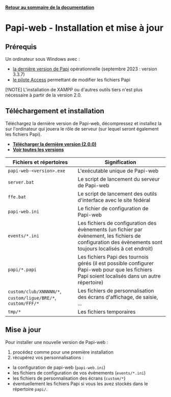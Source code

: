 **[Retour au sommaire de la documentation](../README.md)**

# Papi-web - Installation et mise à jour

## Prérequis

Un ordinateur sous Windows avec :
  - [la dernière version de Papi](https://dna.ffechecs.fr/ressources/appariements/papi/) opérationnelle (septembre 2023 : version 3.3.7)
  - [le pilote Access](https://www.microsoft.com/en-us/download/details.aspx?id=54920) permettant de modifier les fichiers Papi

[!NOTE]
L'installation de XAMPP ou d'autres outils tiers n'est plus nécessaire à partir de la version 2.0.

## Téléchargement et installation

Téléchargez la dernière version de Papi-web, décompressez et installez la 
sur l'ordinateur qui jouera le rôle de serveur (sur lequel seront également les fichiers Papi).

- **[Télécharger la dernière version (2.0.0)](https://github.com/pascalaubry/papi-web/releases/download/2.0.0/papi-web-2.0.0.zip)**
- **[Voir toutes les versions](https://github.com/pascalaubry/papi-web/releases)**

| Fichiers et répertoires                                      | Signification                                                                                                                                               |
|--------------------------------------------------------------|-------------------------------------------------------------------------------------------------------------------------------------------------------------|
| `papi-web-<version>.exe`                                     | L'exécutable unique de Papi-web                                                                                                                             |
| `server.bat`                                                 | Le script de lancement du serveur de Papi-web                                                                                                               |
| `ffe.bat`                                                    | Le script de lancement des outils d'interface avec le site fédéral                                                                                          |
| `papi-web.ini`                                               | Le fichier de configuration de Papi-web                                                                                                                     |
| `events/*.ini`                                               | Les fichiers de configuration des évènements (un fichier par évènement, les fichiers de configuration des évènements sont toujours localisés à cet endroit) |
| `papi/*.papi`                                                | Les fichiers Papi des tournois gérés (il est possible configurer Papi-web pour que les fichiers Papi soient localisés dans un autre répertoire)             |
| `custom/club/XNNNNN/*`, `custom/ligue/BRE/*`, `custom/FFF/*` | Les fichiers de personnalisation des écrans d'affichage, de saisie, ...                                                                                     |
| `tmp/*`                                                      | Les fichiers temporaires                                                                                                                                    |

## Mise à jour

Pour installer une nouvelle version de Papi-web :
1. procédez comme pour une première installation
2. récupérez vos personnalisations :
  - la configuration de papi-web (`papi-web.ini`)
  - les fichiers de configuration de vos évènements (`events/*.ini`)
  - les fichiers de personnalisation des écrans (`custom/*`)
  - éventuellement les fichiers Papi si vous les avez stockés dans le répertoire `papi/`.

